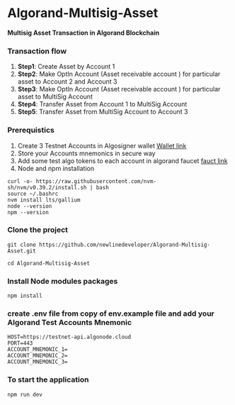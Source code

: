 # Algorand-Multisig-Asset
**Multisig Asset Transaction in Algorand Blockchain**
### Transaction flow

1. **Step1**: Create Asset by Account 1
2. **Step2**: Make OptIn Account (Asset receivable account ) for particular asset to Account 2 and Account 3
3. **Step3**: Make OptIn Account (Asset receivable account ) for particular asset to MultiSig Account
4. **Step4**: Transfer Asset from Account 1 to MultiSig Account
5. **Step5**: Transfer Asset from MultiSig Account to Account 3


### Prerequistics

1. Create 3 Testnet Accounts in Algosigner wallet [Wallet link](https://chrome.google.com/webstore/detail/algosigner/kmmolakhbgdlpkjkcjkebenjheonagdm)
2. Store your Accounts mnemonics in secure way
3. Add some test algo tokens to each account in algorand faucet [fauct link](https://bank.testnet.algorand.network/)
4. Node and npm installation 

```
curl -o- https://raw.githubusercontent.com/nvm-sh/nvm/v0.39.2/install.sh | bash
source ~/.bashrc
nvm install lts/gallium
node --version
npm --version
```



### Clone the project 

```
git clone https://github.com/newlinedeveloper/Algorand-Multisig-Asset.git

cd Algorand-Multisig-Asset
```

### Install Node modules packages

```
npm install 
```

### create .env file from copy of env.example file and add your Algorand Test Accounts Mnemonic

```
HOST=https://testnet-api.algonode.cloud
PORT=443
ACCOUNT_MNEMONIC_1=
ACCOUNT_MNEMONIC_2=
ACCOUNT_MNEMONIC_3=

```


### To start the application 

```
npm run dev
```


